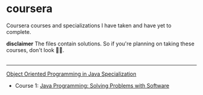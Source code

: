 # coursera
Coursera courses and specializations I have taken and have yet to complete.   

**disclaimer** The files contain solutions. So if you're planning on taking these courses, don't look 🤷‍♂️.  
<br>

***  

[Object Oriented Programming in Java Specialization](https://www.coursera.org/specializations/object-oriented-programming)  

* Course 1: [Java Programming: Solving Problems with Software](https://www.coursera.org/learn/java-programming?specialization=object-oriented-programming)  
